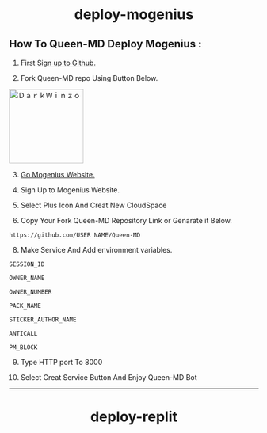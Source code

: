 <div align="center">
   
# deploy-mogenius
   
</div>

## How To Queen-MD Deploy Mogenius :

1. First [Sign up to Github.](https://github.com/)

2. Fork Queen-MD repo Using Button Below.

<a href="https://github.com/DarkWinzo/Queen-MD/fork"><img title="ＤａｒｋＷｉｎｚｏ" src="https://wac-cdn.atlassian.com/dam/jcr:8da54c66-2109-41df-af77-b575b30e2edc/Git@2x.png?cdnVersion=745" width="150"></a> 

3. [Go Mogenius Website.](https://studio.mogenius.com/studio/cloud-space/cloud-space-overview)

4. Sign Up to Mogenius Website.

5. Select Plus Icon And Creat New CloudSpace

6. Copy Your Fork Queen-MD Repository Link or Genarate it Below.

 ```
 https://github.com/USER NAME/Queen-MD
 ```                        
8. Make Service And Add environment variables.


```
SESSION_ID                             
```
                          
```
OWNER_NAME                             
```

```                             
OWNER_NUMBER                          
```

```                             
PACK_NAME                              
```   
                          
```                             
STICKER_AUTHOR_NAME                    
``` 
                          
```                              
ANTICALL                              
```
                         
```                              
PM_BLOCK                              
```


                          

9. Type HTTP port To 8000

10. Select Creat Service Button And Enjoy Queen-MD Bot
 
-----

<div align="center">

# deploy-replit

</div>
